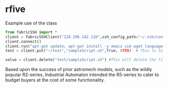 rfive
=====

Example use of the class

```python
from fabricSSH import *
client = fabricSSHClient("128.196.142.120",ssh_config_path="~/.ssh/config")
client.connect()
client.run("apt-get update; apt-get install -y emacs vim wget language-pack-en" + " make gcc g++ gettext texinfo autoconf automake")
test = client.put("~/test","sampleScript.sh",True, 0755)  # This is to copy a local version of sampleScript.sh over to a remote box. This will be placed in ~/test.

value = client.delete("test/sampleScript.sh") #This will delete the file sampleScript.sh
```



Based upon the success of prior astromech models, such as the wildly popular R2-series, Industrial Automaton intended the R5-series to cater to budget buyers at the cost of some functionality.
